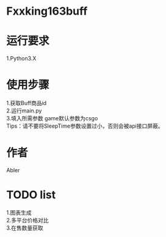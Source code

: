 # Fxxking163buff

# 运行要求
1.Python3.X

# 使用步骤
1.获取Buff商品id  
2.运行main.py  
3.填入所需参数 game默认参数为csgo  
Tips：请不要将SleepTime参数设置过小，否则会被api接口屏蔽。

# 作者
Abler

# TODO list
1.图表生成  
2.多平台价格对比  
3.在售数量获取
